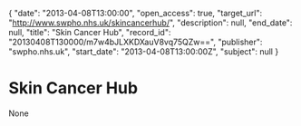 {
  "date": "2013-04-08T13:00:00", 
  "open_access": true, 
  "target_url": "http://www.swpho.nhs.uk/skincancerhub/", 
  "description": null, 
  "end_date": null, 
  "title": "Skin Cancer Hub", 
  "record_id": "20130408T130000/m7w4bJLXKDXauV8vq75QZw==", 
  "publisher": "swpho.nhs.uk", 
  "start_date": "2013-04-08T13:00:00Z", 
  "subject": null
}

# Skin Cancer Hub

None
